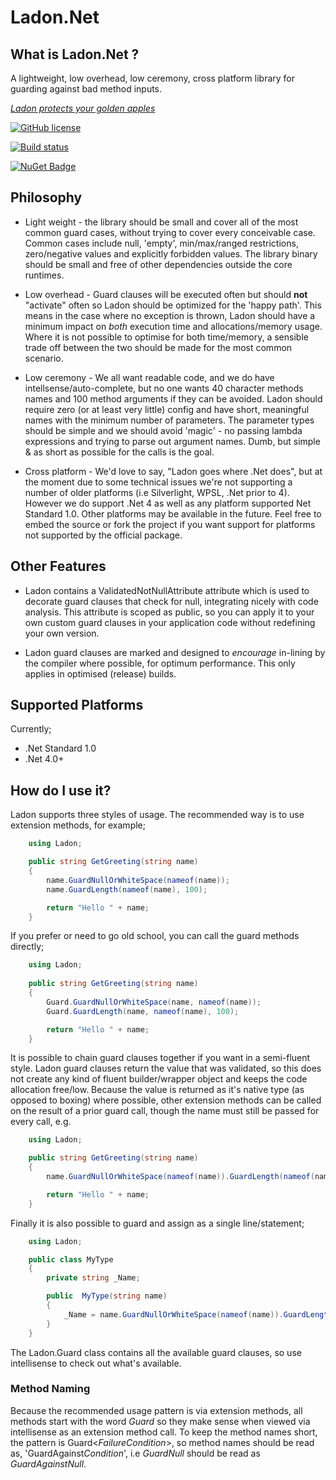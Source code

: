 # Ladon.Net

## What is Ladon.Net ?
A lightweight, low overhead, low ceremony, cross platform library for guarding against bad method inputs.

*[Ladon protects your golden apples](https://en.wikipedia.org/wiki/Ladon_(mythology))*

[![GitHub license](https://img.shields.io/github/license/mashape/apistatus.svg)](https://github.com/Yortw/Ladon.Net/blob/master/LICENSE) 

[![Build status](https://ci.appveyor.com/api/projects/status/waxmch4c6sm96vaa?svg=true)](https://ci.appveyor.com/project/Yortw/ladon-net)

[![NuGet Badge](https://buildstats.info/nuget/Ladon.Net)](https://www.nuget.org/packages/Ladon.Net/)

## Philosophy

* Light weight - the library should be small and cover all of the most common guard cases, without trying to cover every conceivable case. Common cases include null, 'empty', min/max/ranged restrictions, zero/negative values and explicitly forbidden values. The library binary should be small and free of other dependencies outside the core runtimes.

* Low overhead - Guard clauses will be executed often but should **not** "activate" often so Ladon should be optimized for the 'happy path'. This means in the case where no exception is thrown, Ladon should have a minimum impact on *both* execution time and allocations/memory usage. Where it is not possible to optimise for both time/memory, a sensible trade off between the two should be made for the most common scenario.

* Low ceremony - We all want readable code, and we do have intellsense/auto-complete, but no one wants 40 character methods names and 100 method arguments if they can be avoided. Ladon should require zero (or at least very little) config and have short, meaningful names with the minimum number of parameters. The parameter types should be simple and we should avoid 'magic' - no passing lambda expressions and trying to parse out argument names. Dumb, but simple & as short as possible for the calls is the goal.

* Cross platform - We'd love to say, "Ladon goes where .Net does", but at the moment due to some technical issues we're not supporting a number of older platforms (i.e Silverlight, WPSL, .Net prior to 4). However we do support .Net 4 as well as any platform supported Net Standard 1.0. Other platforms may be available in the future. Feel free to embed the source or fork the project if you want support for platforms not supported by the official package.

## Other Features

* Ladon contains a ValidatedNotNullAttribute attribute which is used to decorate guard clauses that check for null, integrating nicely with code analysis. This attribute is scoped as public, so you can apply it to your own custom guard clauses in your application code without redefining your own version.

* Ladon guard clauses are marked and designed to *encourage* in-lining by the compiler where possible, for optimum performance. This only applies in optimised (release) builds.

## Supported Platforms
Currently;

* .Net Standard 1.0 
* .Net 4.0+

## How do I use it?

Ladon supports three styles of usage. The recommended way is to use extension methods, for example;

```c#
    using Ladon;

    public string GetGreeting(string name)
    {
        name.GuardNullOrWhiteSpace(nameof(name));
        name.GuardLength(nameof(name), 100);

        return "Hello " + name;
    }
```

If you prefer or need to go old school, you can call the guard methods directly;

```c#
    using Ladon;
    
    public string GetGreeting(string name)
    {
        Guard.GuardNullOrWhiteSpace(name, nameof(name));
        Guard.GuardLength(name, nameof(name), 100);

        return "Hello " + name;
    }
```

It is possible to chain guard clauses together if you want in a semi-fluent style. Ladon guard clauses return the value that was validated, so this does not create any kind of fluent builder/wrapper object and keeps the code allocation free/low. Because the value is returned as it's native type (as opposed to boxing) where possible, other extension methods can be called on the result of a prior guard call, though the name must still be passed for every call, e.g.

```c#
    using Ladon;

    public string GetGreeting(string name)
    {
        name.GuardNullOrWhiteSpace(nameof(name)).GuardLength(nameof(name), 100);

        return "Hello " + name;
    }
```

Finally it is also possible to guard and assign as a single line/statement;

```c#
    using Ladon;

    public class MyType
    {
        private string _Name;

        public  MyType(string name)
        {
            _Name = name.GuardNullOrWhiteSpace(nameof(name)).GuardLength(nameof(name), 100);
        }
    }
```

The Ladon.Guard class contains all the available guard clauses, so use intellisense to check out what's available.

### Method Naming
Because the recommended usage pattern is via extension methods, all methods start with the word *Guard* so they make sense when viewed via intellisense as an extension method call. To keep the method names short, the pattern is Guard&lt;*FailureCondition*&gt;, so method names should be read as, 'GuardAgainst*Condition*', i.e *GuardNull* should be read as *GuardAgainstNull*.

